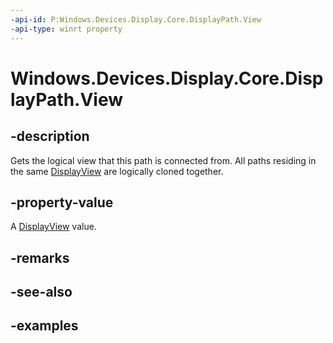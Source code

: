 ```yaml
---
-api-id: P:Windows.Devices.Display.Core.DisplayPath.View
-api-type: winrt property
---
```


<!-- Property syntax.
public DisplayView View { get; }
-->

# Windows.Devices.Display.Core.DisplayPath.View

## -description
Gets the logical view that this path is connected from. All paths residing in the same [DisplayView](displayview.md) are logically cloned together.

## -property-value
A [DisplayView](displayview.md) value.

## -remarks

## -see-also

## -examples
